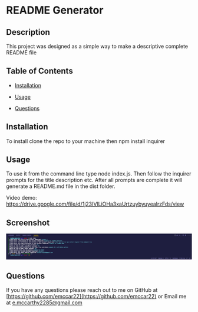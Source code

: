 # README Generator



## Description

This project was designed as a simple way to make a descriptive complete README file

## Table of Contents

* [Installation](#installation)
* [Usage](#usage)



* [Questions](#questions)

## Installation

To install clone the repo to your machine then npm install inquirer

## Usage

To use it from the command line type node index.js. Then follow the inquirer prompts for the title description etc.  After all prompts are complete it will generate a README.md file in the dist folder.

Video demo: https://drive.google.com/file/d/1j23IVlLiOHa3xaUrtzuybyuyealrzFds/view

## Screenshot 

![screenshot](./images/screenshot.png)

## Questions

If you have any questions please reach out to me on GitHub at [https://github.com/emccar22](https://github.com/emccar22) or Email me at [e.mccarthy2285@gmail.com](mailto:e.mccarthy2285@gmail.com)
